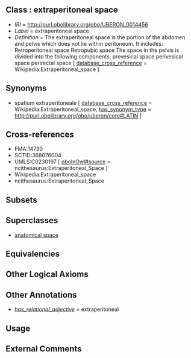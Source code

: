 
## Class : extraperitoneal space

 * *IRI* = http://purl.obolibrary.org/obo/UBERON_0014456
 * *Label* = extraperitoneal space
 * *Definition* = The extraperitoneal space is the portion of the abdomen and pelvis which does not lie within peritoneum. It includes: Retroperitoneal space Retropubic space The space in the pelvis is divided into the following components: prevesical space perivesical space perirectal space [ [database_cross_reference](../../ef/oboInOwl#hasDbXref.md) = Wikipedia:Extraperitoneal_space ]

## Synonyms

 * spatium extraperitoneale [ [database_cross_reference](../../ef/oboInOwl#hasDbXref.md) = Wikipedia:Extraperitoneal_space, [has_synonym_type](../../pe/oboInOwl#hasSynonymType.md) = http://purl.obolibrary.org/obo/uberon/core#LATIN ]

## Cross-references

 * FMA:14730
 * SCTID:368076004
 * UMLS:C0230197 [ [oboInOwl#source](../../ce/oboInOwl#source.md) = ncithesaurus:Extraperitoneal_Space ]
 * Wikipedia:Extraperitoneal_space
 * ncithesaurus:Extraperitoneal_Space

## Subsets


## Superclasses

 * [anatomical space](../../UBERON/64/UBERON_0000464.md)

## Equivalencies


## Other Logical Axioms


## Other Annotations

 * *[has_relational_adjective](../../UBPROP/07/UBPROP_0000007.md)* = extraperitoneal

## Usage


## External Comments

